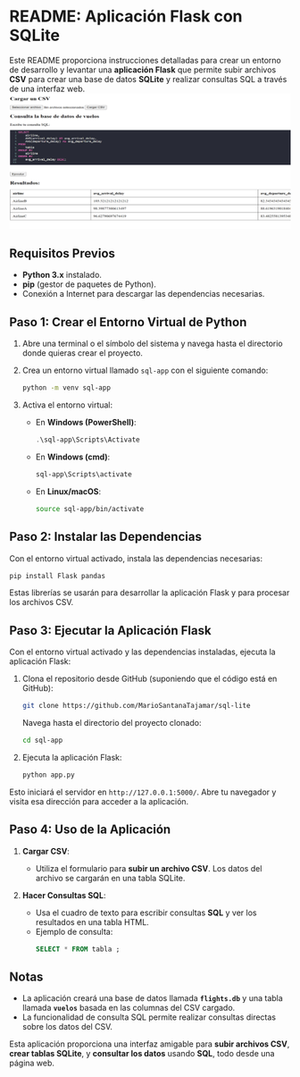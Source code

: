 # README: Aplicación Flask con SQLite

Este README proporciona instrucciones detalladas para crear un entorno de desarrollo y levantar una **aplicación Flask** que permite subir archivos **CSV** para crear una base de datos **SQLite** y realizar consultas SQL a través de una interfaz web.
![alt text]({42B00AC1-021F-4D5F-9CB0-CBB6276073F1}.png)
## Requisitos Previos
- **Python 3.x** instalado.
- **pip** (gestor de paquetes de Python).
- Conexión a Internet para descargar las dependencias necesarias.

## Paso 1: Crear el Entorno Virtual de Python
1. Abre una terminal o el símbolo del sistema y navega hasta el directorio donde quieras crear el proyecto.
2. Crea un entorno virtual llamado `sql-app` con el siguiente comando:
   ```bash
   python -m venv sql-app
   ```

3. Activa el entorno virtual:
   - En **Windows (PowerShell)**:
     ```powershell
     .\sql-app\Scripts\Activate
     ```
   - En **Windows (cmd)**:
     ```cmd
     sql-app\Scripts\activate
     ```
   - En **Linux/macOS**:
     ```bash
     source sql-app/bin/activate
     ```

## Paso 2: Instalar las Dependencias
Con el entorno virtual activado, instala las dependencias necesarias:
```bash
pip install Flask pandas
```

Estas librerías se usarán para desarrollar la aplicación Flask y para procesar los archivos CSV.

## Paso 3: Ejecutar la Aplicación Flask
Con el entorno virtual activado y las dependencias instaladas, ejecuta la aplicación Flask:

1. Clona el repositorio desde GitHub (suponiendo que el código está en GitHub):
   ```bash
   git clone https://github.com/MarioSantanaTajamar/sql-lite
   ```
   Navega hasta el directorio del proyecto clonado:
   ```bash
   cd sql-app
   ```

2. Ejecuta la aplicación Flask:
   ```bash
   python app.py
   ```

Esto iniciará el servidor en `http://127.0.0.1:5000/`. Abre tu navegador y visita esa dirección para acceder a la aplicación.

## Paso 4: Uso de la Aplicación
1. **Cargar CSV**:
   - Utiliza el formulario para **subir un archivo CSV**. Los datos del archivo se cargarán en una tabla SQLite.
  
2. **Hacer Consultas SQL**:
   - Usa el cuadro de texto para escribir consultas **SQL** y ver los resultados en una tabla HTML.
   - Ejemplo de consulta:
     ```sql
     SELECT * FROM tabla ;
     ```

## Notas
- La aplicación creará una base de datos llamada **`flights.db`** y una tabla llamada **`vuelos`** basada en las columnas del CSV cargado.
- La funcionalidad de consulta SQL permite realizar consultas directas sobre los datos del CSV.

Esta aplicación proporciona una interfaz amigable para **subir archivos CSV**, **crear tablas SQLite**, y **consultar los datos** usando **SQL**, todo desde una página web.

